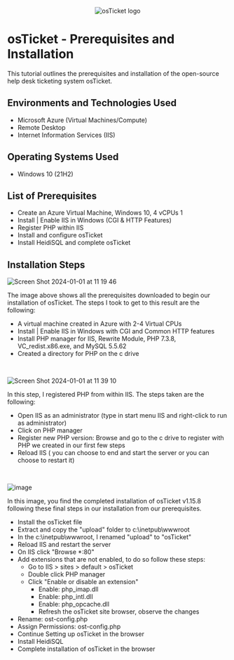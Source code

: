 
<p align="center">
<img src="https://i.imgur.com/Clzj7Xs.png" alt="osTicket logo"/>
</p>

<h1>osTicket - Prerequisites and Installation</h1>
This tutorial outlines the prerequisites and installation of the open-source help desk ticketing system osTicket.<br />

<h2>Environments and Technologies Used</h2>

- Microsoft Azure (Virtual Machines/Compute)
- Remote Desktop
- Internet Information Services (IIS)

<h2>Operating Systems Used </h2>

- Windows 10</b> (21H2)

<h2>List of Prerequisites</h2>

- Create an Azure Virtual Machine, Windows 10, 4 vCPUs 1
- Install | Enable IIS in Windows (CGI & HTTP Features)
- Register PHP within IIS
- Install and configure osTicket
- Install HeidiSQL and complete osTicket 
  
<h2>Installation Steps</h2>

![Screen Shot 2024-01-01 at 11 19 46](https://github.com/TheTechPrince/osticket-prereqs/assets/128175325/faeca376-3699-4eb8-9bdf-f6ecf77b0ad7)

</p>
<p>
The image above shows all the prerequisites downloaded to begin our installation of osTicket.  The steps I took to get to this result are the following:
  
 - A virtual machine created in Azure with 2-4 Virtual CPUs
 - Install | Enable IIS in Windows with CGI and Common HTTP features
 - Install PHP manager for IIS, Rewrite Module, PHP 7.3.8, VC_redist.x86.exe, and MySQL 5.5.62
 - Created a directory for PHP on the c drive
  
</p>
<br />

<p>

![Screen Shot 2024-01-01 at 11 39 10](https://github.com/TheTechPrince/osticket-prereqs/assets/128175325/aebd97b2-c691-4b31-9010-db97365c2689)

</p>
<p>
In this step, I registered PHP from within IIS. The steps taken are the following:

  - Open IIS as an administrator (type in start menu IIS and right-click to run as administrator)
  - Click on PHP manager
  - Register new PHP version: Browse and go to the c drive to register with PHP we created in our first few steps
  - Reload IIS ( you can choose to end and start the server or you can choose to restart it)
</p>
<br />

<p>

![image](https://github.com/TheTechPrince/osticket-prereqs/assets/137100082/770b9115-7c63-4e69-914a-8950c8ce72d6)

</p>
<p>
In this image, you find the completed installation of osTicket v1.15.8 following these final steps in our installation from our prerequisites. 
  
  - Install the osTicket file
  - Extract and copy the "upload" folder to c:\inetpub\wwwroot
  - In the c:\inetpub\wwwroot, I renamed "upload" to "osTicket"
  - Reload IIS and restart the server 
  - On IIS click "Browse *:80"
  - Add extensions that are not enabled, to do so follow these steps:
      - Go to IIS > sites > default > osTicket
      - Double click PHP manager
      - Click "Enable or disable an extension"
          - Enable: php_imap.dll
          - Enable: php_intl.dll
          - Enable: php_opcache.dll
          - Refresh the osTicket site browser, observe the changes
  - Rename: ost-config.php
  - Assign Permissions: ost-config.php
  - Continue Setting up osTicket in the browser
  - Install HeidiSQL
  - Complete installation of osTicket in the browser
 
</p>
<br />
